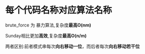 # 每个代码名称对应算法名称

brute_force 为 暴力算法,复杂度**最高O(nm)**

Sunday相比更加**高效**,复杂度**最高O(n/m)**

两者区别:前者模式串每次**向右移动一位**，而后者每次**向右移动若干位**
